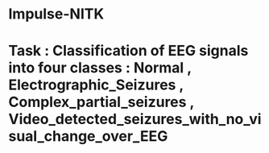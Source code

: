 # Impulse-NITK
# Task : Classification of EEG signals into four classes : Normal , Electrographic_Seizures , Complex_partial_seizures , Video_detected_seizures_with_no_visual_change_over_EEG
